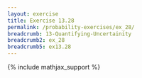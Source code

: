 ```yaml
---
layout: exercise
title: Exercise 13.28
permalink: /probability-exercises/ex_28/
breadcrumb: 13-Quantifying-Uncertainity
breadcrumb2: ex_28
breadcrumb5: ex13.28
---
```


{% include mathjax_support %}

